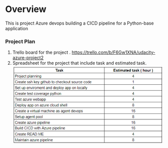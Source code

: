 # Overview
This is project Azure devops building a CICD pipeline for a Python-base application
### Project Plan
1. Trello board for the project
  . https://trello.com/b/F6Gw1XNA/udacity-azure-project2
2. Spreadsheet for the project that include task and estimated task.
![alt text](https://github.com/hiepdv4/Azure-building-a-CICD-pipeline/blob/main/images/0.plan.png)
